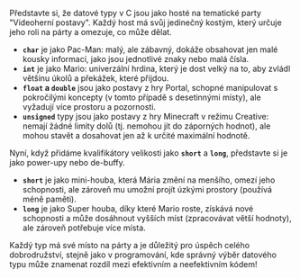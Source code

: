   
Představte si, že datové typy v C jsou jako hosté na tematické party "Videoherní postavy". Každý host má svůj jedinečný kostým, který určuje jeho roli na párty a omezuje, co může dělat.

- **`char`** je jako Pac-Man: malý, ale zábavný, dokáže obsahovat jen malé kousky informací, jako jsou jednotlivé znaky nebo malá čísla.
- **`int`** je jako Mario: univerzální hrdina, který je dost velký na to, aby zvládl většinu úkolů a překážek, které přijdou.
- **`float` a `double`** jsou jako postavy z hry Portal, schopné manipulovat s pokročilými koncepty (v tomto případě s desetinnými místy), ale vyžadují více prostoru a pozornosti.
- **`unsigned`** typy jsou jako postavy z hry Minecraft v režimu Creative: nemají žádné limity dolů (tj. nemohou jít do záporných hodnot), ale mohou stavět a dosahovat jen až k určité maximální hodnotě.

Nyní, když přidáme kvalifikátory velikosti jako **`short`** a **`long`**, představte si je jako power-upy nebo de-buffy.

- **`short`** je jako mini-houba, která Mária změní na menšího, omezí jeho schopnosti, ale zároveň mu umožní projít úzkými prostory (používá méně paměti).
- **`long`** je jako Super houba, díky které Mario roste, získává nové schopnosti a může dosáhnout vyšších míst (zpracovávat větší hodnoty), ale zároveň potřebuje více místa.

Každý typ má své místo na párty a je důležitý pro úspěch celého dobrodružství, stejně jako v programování, kde správný výběr datového typu může znamenat rozdíl mezi efektivním a neefektivním kódem!